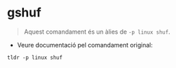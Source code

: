 # gshuf

> Aquest comandament és un àlies de `-p linux shuf`.

- Veure documentació pel comandament original:

`tldr -p linux shuf`
